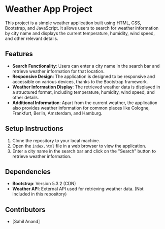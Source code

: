 # Weather App Project

This project is a simple weather application built using HTML, CSS, Bootstrap, and JavaScript. It allows users to search for weather information by city name and displays the current temperature, humidity, wind speed, and other relevant details.

## Features

- **Search Functionality**: Users can enter a city name in the search bar and retrieve weather information for that location.
- **Responsive Design**: The application is designed to be responsive and accessible on various devices, thanks to the Bootstrap framework.
- **Weather Information Display**: The retrieved weather data is displayed in a structured format, including temperature, humidity, wind speed, and other details.
- **Additional Information**: Apart from the current weather, the application also provides weather information for common places like Cologne, Frankfurt, Berlin, Amsterdam, and Hamburg.

## Setup Instructions

1. Clone the repository to your local machine.
2. Open the `index.html` file in a web browser to view the application.
3. Enter a city name in the search bar and click on the "Search" button to retrieve weather information.

## Dependencies

- **Bootstrap**: Version 5.3.2 (CDN)
- **Weather API**: External API used for retrieving weather data. (Not included in this repository)

## Contributors

- [Sahil Anand]
